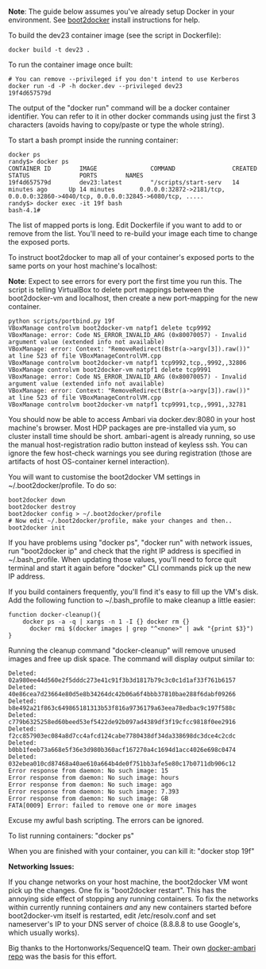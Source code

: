 **Note**: The guide below assumes you've already setup Docker in your environment. See [boot2docker](https://docs.docker.com/installation/mac/) install instructions for help.

To build the dev23 container image (see the script in Dockerfile):
```
docker build -t dev23 .
```

To run the container image once built:
```
# You can remove --privileged if you don't intend to use Kerberos
docker run -d -P -h docker.dev --privileged dev23
19f4d657579d 
```
The output of the "docker run" command will be a docker container identifier. You can refer to it in other docker commands using just the first 3 characters (avoids having to copy/paste or type the whole string).

To start a bash prompt inside the running container:
```
docker ps
randy$> docker ps
CONTAINER ID        IMAGE               COMMAND                CREATED             STATUS              PORTS        NAMES
19f4d657579d        dev23:latest        "/scripts/start-serv   14 minutes ago      Up 14 minutes       0.0.0.0:32872->2181/tcp, 0.0.0.0:32860->4040/tcp, 0.0.0.0:32845->6080/tcp, .....
randy$> docker exec -it 19f bash
bash-4.1# 
```
The list of mapped ports is long. Edit Dockerfile if you want to add to or remove from the list. You'll need to re-build your image each time to change the exposed ports.

To instruct boot2docker to map all of your container's exposed ports to the same ports on your host machine's localhost:

**Note**:  Expect to see errors for every port the first time you run this. The script is telling VirtualBox to delete port mappings between the boot2docker-vm and localhost, then create a new port-mapping for the new container.
```
python scripts/portbind.py 19f
VBoxManage controlvm boot2docker-vm natpf1 delete tcp9992
VBoxManage: error: Code NS_ERROR_INVALID_ARG (0x80070057) - Invalid argument value (extended info not available)
VBoxManage: error: Context: "RemoveRedirect(Bstr(a->argv[3]).raw())" at line 523 of file VBoxManageControlVM.cpp
VBoxManage controlvm boot2docker-vm natpf1 tcp9992,tcp,,9992,,32806
VBoxManage controlvm boot2docker-vm natpf1 delete tcp9991
VBoxManage: error: Code NS_ERROR_INVALID_ARG (0x80070057) - Invalid argument value (extended info not available)
VBoxManage: error: Context: "RemoveRedirect(Bstr(a->argv[3]).raw())" at line 523 of file VBoxManageControlVM.cpp
VBoxManage controlvm boot2docker-vm natpf1 tcp9991,tcp,,9991,,32781
```

You should now be able to access Ambari via docker.dev:8080 in your host machine's browser. Most HDP packages are pre-installed via yum, so cluster install time should be short. ambari-agent is already running, so use the manual host-registration radio button instead of keyless ssh. You can ignore the few host-check warnings you see during registration (those are artifacts of host OS-container kernel interaction).

You will want to customise the boot2docker VM settings in ~/.boot2docker/profile. To do so:
```
boot2docker down
boot2docker destroy
boot2docker config > ~/.boot2docker/profile
# Now edit ~/.boot2docker/profile, make your changes and then..
boot2docker init
```

If you have problems using "docker ps", "docker run" with network issues, run "boot2docker ip" and check that the right IP address is specified in ~/.bash_profile. When updating those values, you'll need to force quit terminal and start it again before "docker" CLI commands pick up the new IP address.

If you build containers frequently, you'll find it's easy to fill up the VM's disk. Add the following function to ~/.bash_profile to make cleanup a little easier:
```
function docker-cleanup(){
    docker ps -a -q | xargs -n 1 -I {} docker rm {}
      docker rmi $(docker images | grep "^<none>" | awk "{print $3}")
}
```

Running the cleanup command "docker-cleanup" will remove unused images and free up disk space. The command will display output similar to:
```
Deleted: 02a980ee44d560e2f5dddc273e41c91f3b3d1817b79c3c0c1d1af33f761b6157
Deleted: 40e86cea7d23664e80d5e8b34264dc42b06a6f4bbb37810bae288f6dabf09266
Deleted: b8e492a21f863c649865181313b53f816a9736179a63eea78edbac9c197f588c
Deleted: c779b6325258ed60beed53ef5422de92b097ad4389df3f19cfcc9818f0ee2916
Deleted: f2cc857903ec084a8d7cc4afcd124cabe7780438df34da338698dc3dce4c2cdc
Deleted: b0bb1feeb73a668e5f36e3d980b360acf167270a4c1694d1acc4026e698c0474
Deleted: 032ebea010cd87468a40ae610a664b4de0f751bb3afe5e80c17b0711db906c12
Error response from daemon: No such image: 15
Error response from daemon: No such image: hours
Error response from daemon: No such image: ago
Error response from daemon: No such image: 7.393
Error response from daemon: No such image: GB
FATA[0009] Error: failed to remove one or more images 
```
Excuse my awful bash scripting. The errors can be ignored.

To list running containers: "docker ps"

When you are finished with your container, you can kill it: "docker stop 19f"

**Networking Issues:**

If you change networks on your host machine, the boot2docker VM wont pick up the changes. One fix is "boot2docker restart". This has the annoying side effect of stopping any running containers. To fix the networks within currently running containers *and* any new containers started before boot2docker-vm itself is restarted, edit /etc/resolv.conf and set nameserver's IP to your DNS server of choice (8.8.8.8 to use Google's, which usually works).

Big thanks to the Hortonworks/SequenceIQ team. Their own [docker-ambari repo](https://github.com/sequenceiq/docker-ambari) was the basis for this effort.
